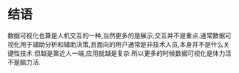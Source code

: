 # 结语

数据可视化也算是人机交互的一种,当然更多的是展示,交互并不是重点.通常数据可视化用于辅助分析和辅助决策,且面向的用户通常是非技术人员,本身并不是什么关键性技术.但越是靠近人一端,应用就越是复杂.所以更多的时候数据可视化是体力活不是脑力活.